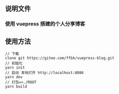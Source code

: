 ## 说明文件



### 使用 vuepress 搭建的个人分享博客



## 使用方法

```vue
// 下载
clone git https://gitee.com/ffbk/vuepress-blog.git
// 初始化
yarn init
// 启动 本地打开 http://localhost:8086
yarn dev
// 打包=>./ROOT
yarn build

```


